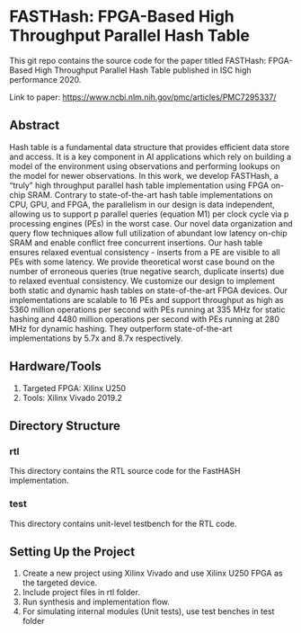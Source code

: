 # FASTHash: FPGA-Based High Throughput Parallel Hash Table
This git repo contains the source code for the paper titled FASTHash: FPGA-Based High Throughput Parallel Hash Table published in ISC high performance 2020.

Link to paper: https://www.ncbi.nlm.nih.gov/pmc/articles/PMC7295337/

## Abstract
Hash table is a fundamental data structure that provides efficient data store and access. It is a key component in AI applications which rely on building a model of the environment using observations and performing lookups on the model for newer observations. In this work, we develop FASTHash, a “truly” high throughput parallel hash table implementation using FPGA on-chip SRAM. Contrary to state-of-the-art hash table implementations on CPU, GPU, and FPGA, the parallelism in our design is data independent, allowing us to support p parallel queries (equation M1) per clock cycle via p processing engines (PEs) in the worst case. Our novel data organization and query flow techniques allow full utilization of abundant low latency on-chip SRAM and enable conflict free concurrent insertions. Our hash table ensures relaxed eventual consistency - inserts from a PE are visible to all PEs with some latency. We provide theoretical worst case bound on the number of erroneous queries (true negative search, duplicate inserts) due to relaxed eventual consistency. We customize our design to implement both static and dynamic hash tables on state-of-the-art FPGA devices. Our implementations are scalable to 16 PEs and support throughput as high as 5360 million operations per second with PEs running at 335 MHz for static hashing and 4480 million operations per second with PEs running at 280 MHz for dynamic hashing. They outperform state-of-the-art implementations by 5.7x and 8.7x respectively.

## Hardware/Tools
1. Targeted FPGA: Xilinx U250 <br />
2. Tools: Xilinx Vivado 2019.2  <br />

## Directory Structure
### rtl
This directory contains the RTL source code for the FastHASH implementation.

### test
This directory contains unit-level testbench for the RTL code.

## Setting Up the Project
1. Create a new project using Xilinx Vivado and use Xilinx U250 FPGA as the targeted device. <br />
2. Include project files in rtl folder. <br />
3. Run synthesis and implementation flow. <br />
4. For simulating internal modules (Unit tests), use test benches in test folder <br />
